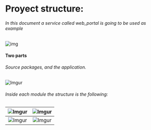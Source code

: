 

# Proyect structure:
###### In this document a service called web_portal is going to be used as example
![img](http://i.imgur.com/J4pTLvW.png)



#### Two parts
###### Source packages, and the application.

![Imgur](https://i.imgur.com/bEINAzY.png)

###### Inside each module the structure is the following:

| ![Imgur](https://i.imgur.com/ktklDiI.png)          | ![Imgur](https://i.imgur.com/wzqkOio.png)  |
|:-----------------------------------------------------:| :----------------------------------------:|
| ![Imgur](https://i.imgur.com/0g443tj.png) | ![Imgur](https://i.imgur.com/oK7KamB.png)|
